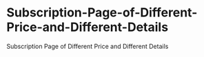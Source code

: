 # Subscription-Page-of-Different-Price-and-Different-Details
Subscription Page of Different Price and Different Details
